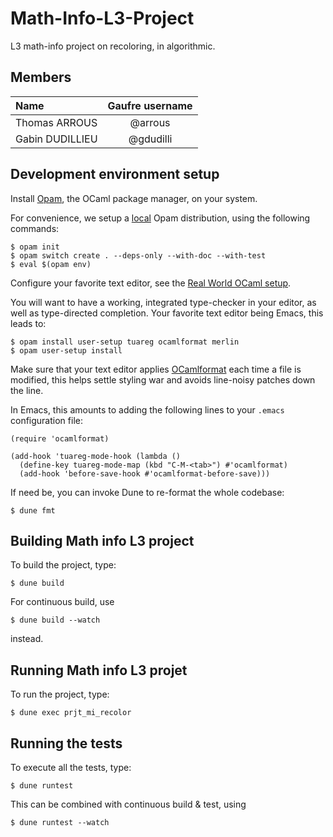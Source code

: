 # Math-Info-L3-Project
L3 math-info project on recoloring, in algorithmic.

## Members

| Name                | Gaufre username |
| :------------------ | :-------------: |
| Thomas ARROUS       |     @arrous     |
| Gabin DUDILLIEU     |    @gdudilli    |

## Development environment setup

Install [Opam](https://opam.ocaml.org/doc/Install.html), the OCaml
package manager, on your system.

For convenience, we setup a [local](https://opam.ocaml.org/blog/opam-local-switches/) Opam distribution, using the following commands:

```
$ opam init
$ opam switch create . --deps-only --with-doc --with-test
$ eval $(opam env)
```

Configure your favorite text editor, see the [Real World OCaml setup](http://dev.realworldocaml.org/install.html#editor-setup).

You will want to have a working, integrated type-checker in your
editor, as well as type-directed completion. Your favorite text editor
being Emacs, this leads to:

```
$ opam install user-setup tuareg ocamlformat merlin
$ opam user-setup install
```

Make sure that your text editor applies
[OCamlformat](https://ocaml.org/p/ocamlformat/0.22.4/doc/editor_setup.html#editor-setup)
each time a file is modified, this helps settle styling war and avoids
line-noisy patches down the line.

In Emacs, this amounts to adding the following lines to your `.emacs`
configuration file:

```elisp
(require 'ocamlformat)

(add-hook 'tuareg-mode-hook (lambda ()
  (define-key tuareg-mode-map (kbd "C-M-<tab>") #'ocamlformat)
  (add-hook 'before-save-hook #'ocamlformat-before-save)))
```

If need be, you can invoke Dune to re-format the whole codebase:

```
$ dune fmt
```

## Building Math info L3 project

To build the project, type:

```
$ dune build
```

For continuous build, use

```
$ dune build --watch
```

instead.

## Running Math info L3 projet

To run the project, type:

```
$ dune exec prjt_mi_recolor
```

## Running the tests

To execute all the tests, type:

```
$ dune runtest
```

This can be combined with continuous build & test, using

```
$ dune runtest --watch
```

